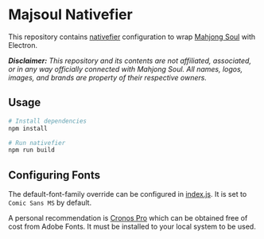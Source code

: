 # Majsoul Nativefier
This repository contains [nativefier][1] configuration to wrap [Mahjong Soul][2] with Electron.

_**Disclaimer:** This repository and its contents are not affiliated, associated, or in any way officially connected with Mahjong Soul. All names, logos, images, and brands are property of their respective owners._

## Usage
```bash
# Install dependencies
npm install

# Run nativefier
npm run build
```

## Configuring Fonts
The default-font-family override can be configured in [index.js][4]. It is set to `Comic Sans MS` by default.

A personal recommendation is [Cronos Pro](https://fonts.adobe.com/fonts/cronos) which can be obtained free of cost from Adobe Fonts. It must be installed to your local system to be used.

[1]: https://github.com/jiahaog/nativefier
[2]: https://mahjongsoul.game.yo-star.com/
[3]: https://github.com/FabulousCupcake/nativefier
[4]: index.js
[5]: https://fonts.adobe.com/fonts/cronos

